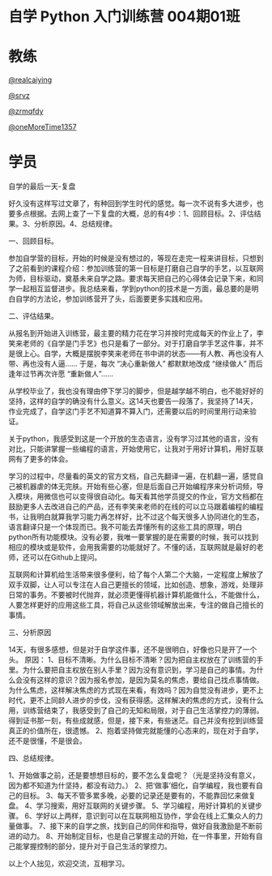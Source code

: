 # 自学 Python 入门训练营 004期01班

# 教练

[@realcaiying](https://github.com/realcaiying)

[@srvz](https://github.com/srvz)

[@zrmqfdy](https://github.com/zrmqfdy)

[@oneMoreTime1357](https://github.com/oneMoreTime1357)

# 学员

自学的最后一天-复盘

好久没有这样写过文章了，有种回到学生时代的感觉。每一次不说有多大进步，也要多点根据。去网上查了一下复盘的大概，总的有4步：1、回顾目标。2、评估结果。3、分析原因。4、总结规律。

一、回顾目标。

参加自学营的目标，开始的时候是没有想过的，等现在走完一程来讲目标，只想到了之前看到的课程介绍：参加训练营的第一目标是打磨自己自学的手艺，以互联网为师，目标驱动，奠基未来自学之路。要求每天把自己的心得体会记录下来，和同学一起相互监督进步。我总结来看，学到python的技术是一方面，最总要的是明白自学的方法论，参加训练营开了头，后面要更多实践和应用。

二、评估结果。

从报名到开始进入训练营，最主要的精力花在学习并按时完成每天的作业上了，李笑来老师的《自学是门手艺》也只是看了一部分。对于打磨自学手艺这件事，并不是很上心。自学，大概是摆脱李笑来老师在书中讲的状态——有人教、再也没有人带、再也没有人逼…… 于是，每次 “决心重新做人” 都默默地改成 “继续做人” 而后逢年过节再次许愿 “重新做人”……

从学校毕业了，我也没有理由停下学习的脚步，但是越学越不明白，也不能好好的坚持，这样的自学的确没有什么意义。这14天也要告一段落了，我坚持了14天，作业完成了，自学这门手艺不知道算不算入门，还需要以后的时间里用行动来验证。

关于python，我感受到这是一个开放的生态语言，没有学习过其他的语言，没有对比，只能讲掌握一些编程的语言，开始使用它，让我对于用好计算机，用好互联网有了更多的体会。

学习的过程中，尽量看的英文的官方文档，自己先翻译一遍，在机翻一遍，感觉自己被机器虐的体无完肤。开始有些心塞，但是后面自己开始编程序来分析词频，导入模块，用微信也可以变得很自动化。每天看其他学员提交的作业，官方文档都在鼓励更多人去改进自己的产品，还有李笑来老师的在线的可以立马跟着编程的编程书，让我明白就算我学习能力再怎样好，比不过这个每天很多人协同进化的生态，语言翻译只是一个体现而已。我不可能去弄懂所有的这些工具的原理，明白python所有功能模块。没有必要，我唯一要掌握的是在需要的时候，我可以找到相应的模块或是软件，会用我需要的功能就好了。不懂的话，互联网就是最好的老师，还可以在Github上提问。

互联网和计算机给生活带来很多便利，给了每个人第二个大脑，一定程度上解放了双手双脚，让人可以专注在人自己更擅长的领域，比如创造、想象，游戏，处理非日常的事务。不要被时代抛弃，就必须更懂得机器计算机能做什么，不能做什么，人要怎样更好的应用这些工具，将自己从这些领域解放出来，专注的做自己擅长的事情。

三、分析原因

14天，有很多感想，但是对于自学这件事，还不是很明白，好像也只是开了一个头。
原因：
1、目标不清晰。为什么目标不清晰？因为把自主权放在了训练营的手里。为什么要把自主权放在别人手里？因为没有意识到，学习是自己的事情。为什么会没有这样的意识？因为报名参加，是因为莫名的焦虑，要给自己找点事情做。为什么焦虑，这样解决焦虑的方式现在来看，有效吗？因为自觉没有进步，更不上时代，更不上同龄人进步的步伐，没有获得感。这样解决的焦虑的方式，没有什么用，训练营结束了，我感受到了自己的无知和局限，对于自己生活掌控力的薄弱。得到证书那一刻，有些成就感，但是，接下来，有些迷茫。自己并没有挖到训练营真正的价值所在，很遗憾。
2、抱着坚持做完就能懂的心态来的，现在对于自学，还不是很懂，不是很会。

四、总结规律。

1、开始做事之前，还是要想想目标的，要不怎么复盘呢？（光是坚持没有意义，因为都不知道为什坚持，都没有动力。）
2、把‘做事’细化，自学编程，我也要有自己的目标。
3、每天不管多累多晚，必要的记录还是要有的，不能靠回忆来做复盘。
4、学习搜索，用好互联网的关键步骤。
5、学习编程，用好计算机的关键步骤。
6、学好以上两样，意识到可以在互联网相互协作，学会在线上汇集众人的力量做事。
7、接下来的自学之旅，找到自己的同伴和指导，做好自我激励是不断前进的动力。
8、开始制定目标，也是自己掌握主动的开始，在一件事里，开始有自己能掌握控制的部分，提升对于自己生活的掌控力。

以上个人拙见，欢迎交流，互相学习。
